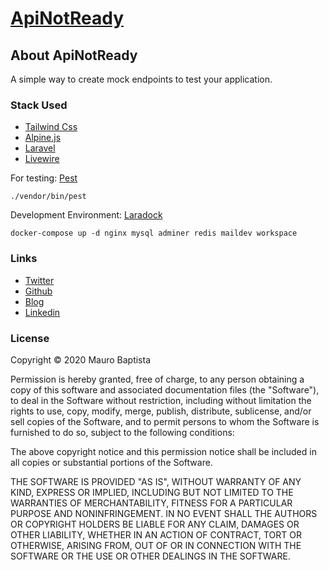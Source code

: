 # [ApiNotReady](https://apinotready.com)

## About ApiNotReady

A simple way to create mock endpoints to test your application.

### Stack Used

- [Tailwind Css](https://tailwindcss.com/)
- [Alpine.js](https://github.com/alpinejs/alpine)
- [Laravel](https://laravel.com/)
- [Livewire](https://laravel-livewire.com/)

For testing: [Pest](https://pestphp.com/)
```
./vendor/bin/pest
```

Development Environment: [Laradock](https://laradock.io/)


```
docker-compose up -d nginx mysql adminer redis maildev workspace
```

### Links

- [Twitter](http://twitter.carnou.com/)
- [Github](http://github.carnou.com/)
- [Blog](https://www.carnou.com)
- [Linkedin](http://linkedin.carnou.com/)

### License

Copyright © 2020 Mauro Baptista

Permission is hereby granted, free of charge, to any person obtaining a copy of this software and associated documentation files (the "Software"), to deal in the Software without restriction, including without limitation the rights to use, copy, modify, merge, publish, distribute, sublicense, and/or sell copies of the Software, and to permit persons to whom the Software is furnished to do so, subject to the following conditions:

The above copyright notice and this permission notice shall be included in all copies or substantial portions of the Software.

THE SOFTWARE IS PROVIDED "AS IS", WITHOUT WARRANTY OF ANY KIND, EXPRESS OR IMPLIED, INCLUDING BUT NOT LIMITED TO THE WARRANTIES OF MERCHANTABILITY, FITNESS FOR A PARTICULAR PURPOSE AND NONINFRINGEMENT. IN NO EVENT SHALL THE AUTHORS OR COPYRIGHT HOLDERS BE LIABLE FOR ANY CLAIM, DAMAGES OR OTHER LIABILITY, WHETHER IN AN ACTION OF CONTRACT, TORT OR OTHERWISE, ARISING FROM, OUT OF OR IN CONNECTION WITH THE SOFTWARE OR THE USE OR OTHER DEALINGS IN THE SOFTWARE.
